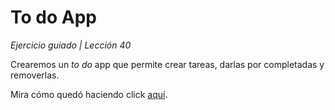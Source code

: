 # To do App
*Ejercicio guiado | Lección 40*

Crearemos un *to do* app que permite crear tareas, darlas por completadas y removerlas.

Mira cómo quedó haciendo click [aquí](https://itsandromeda.github.io/To-do/).